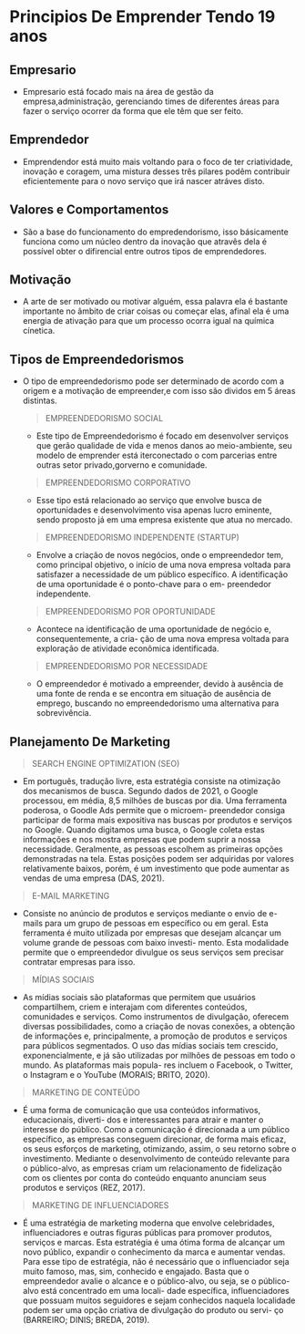 # **Principios De Emprender Tendo 19 anos**

## Empresario

- Empresario está focado mais na área de gestão da empresa,administração,
  gerenciando times de diferentes áreas para fazer o serviço ocorrer da
  forma que ele têm que ser feito.

## Emprendedor

- Emprendendor está muito mais voltando para o foco de ter criatividade,
  inovação e coragem, uma mistura desses três pilares podêm contribuir
  eficientemente para o novo serviço que irá nascer atráves disto.

## Valores e Comportamentos

- São a base do funcionamento do empredendorismo, isso básicamente
  funciona como um núcleo dentro da inovação que atravês dela é
  possível obter o difirencial entre outros tipos de emprendedores.

## Motivação

- A arte de ser motivado ou motivar alguém, essa palavra ela é bastante
  importante no âmbito de criar coisas ou começar elas, afinal ela é uma
  energia de ativação para que um processo ocorra igual na química cínetica.

## Tipos de Empreendedorismos

- O tipo de empreendedorismo pode ser determinado de acordo com a origem
  e a motivação de empreender,e com isso são dividos em 5 áreas distintas.

  > EMPREENDEDORISMO SOCIAL

  - Este tipo de Empreendedorismo é focado em desenvolver serviços que gerão
    qualidade de vida e menos danos ao meio-ambiente, seu modelo de emprender
    está iterconectado o com parcerias entre outras setor privado,gorverno e
    comunidade.

  > EMPREENDEDORISMO CORPORATIVO

  - Esse tipo está relacionado ao serviço que envolve busca de oportunidades e
    desenvolvimento visa apenas lucro eminente, sendo
    proposto já em uma empresa existente que atua no mercado.

  > EMPREENDEDORISMO INDEPENDENTE (STARTUP)

  - Envolve a criação de novos negócios, onde o empreendedor tem, como principal
    objetivo, o início de uma nova empresa voltada para satisfazer a necessidade de um
    público específico. A identificação de uma oportunidade é o ponto-chave para o em-
    preendedor independente.

  > EMPREENDEDORISMO POR OPORTUNIDADE

  - Acontece na identificação de uma oportunidade de negócio e, consequentemente, a cria-
    ção de uma nova empresa voltada para exploração de atividade econômica identificada.

  > EMPREENDEDORISMO POR NECESSIDADE

  - O empreendedor é motivado a empreender, devido à ausência de uma fonte de renda
    e se encontra em situação de ausência de emprego, buscando no empreendedorismo
    uma alternativa para sobrevivência.

## Planejamento De Marketing

> SEARCH ENGINE OPTIMIZATION (SEO)

- Em português, tradução livre, esta estratégia consiste na otimização dos mecanismos
  de busca. Segundo dados de 2021, o Google processou, em média, 8,5 milhões de
  buscas por dia. Uma ferramenta poderosa, o Goodle Ads permite que o microem-
  preendedor consiga participar de forma mais expositiva nas buscas por produtos e
  serviços no Google. Quando digitamos uma busca, o Google coleta estas informações e nos mostra empresas que podem suprir a nossa necessidade. Geralmente, as
  pessoas escolhem as primeiras opções demonstradas na tela. Estas posições podem
  ser adquiridas por valores relativamente baixos, porém, é um investimento que pode
  aumentar as vendas de uma empresa (DAS, 2021).

> E-MAIL MARKETING

- Consiste no anúncio de produtos e serviços mediante o envio de e-mails para um
  grupo de pessoas em específico ou em geral. Esta ferramenta é muito utilizada por
  empresas que desejam alcançar um volume grande de pessoas com baixo investi-
  mento. Esta modalidade permite que o empreendedor divulgue os seus serviços sem
  precisar contratar empresas para isso.

> MÍDIAS SOCIAIS

- As mídias sociais são plataformas que permitem que usuários compartilhem, criem e
  interajam com diferentes conteúdos, comunidades e serviços. Como instrumentos de
  divulgação, oferecem diversas possibilidades, como a criação de novas conexões, a
  obtenção de informações e, principalmente, a promoção de produtos e serviços para
  públicos segmentados. O uso das mídias sociais tem crescido, exponencialmente, e já
  são utilizadas por milhões de pessoas em todo o mundo. As plataformas mais popula-
  res incluem o Facebook, o Twitter, o Instagram e o YouTube (MORAIS; BRITO, 2020).

> MARKETING DE CONTEÚDO

- É uma forma de comunicação que usa conteúdos informativos, educacionais, diverti-
  dos e interessantes para atrair e manter o interesse do público. Como a comunicação
  é direcionada a um público específico, as empresas conseguem direcionar, de forma
  mais eficaz, os seus esforços de marketing, otimizando, assim, o seu retorno sobre o
  investimento. Mediante o desenvolvimento de conteúdo relevante para o público-alvo,
  as empresas criam um relacionamento de fidelização com os clientes por conta do
  conteúdo enquanto anunciam seus produtos e serviços (REZ, 2017).

> MARKETING DE INFLUENCIADORES

- É uma estratégia de marketing moderna que envolve celebridades, influenciadores e
  outras figuras públicas para promover produtos, serviços e marcas. Esta estratégia é
  uma ótima forma de alcançar um novo público, expandir o conhecimento da marca e
  aumentar vendas. Para esse tipo de estratégia, não é necessário que o influenciador
  seja muito famoso, mas, sim, conhecido e engajado. Basta que o empreendedor avalie
  o alcance e o público-alvo, ou seja, se o público-alvo está concentrado em uma locali-
  dade específica, influenciadores que possuam muitos seguidores e sejam conhecidos
  naquela localidade podem ser uma opção criativa de divulgação do produto ou servi-
  ço (BARREIRO; DINIS; BREDA, 2019).
